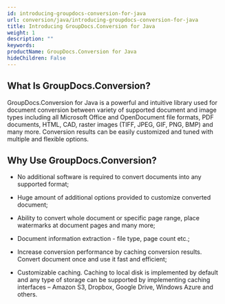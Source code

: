 ```yaml
---
id: introducing-groupdocs-conversion-for-java
url: conversion/java/introducing-groupdocs-conversion-for-java
title: Introducing GroupDocs.Conversion for Java
weight: 1
description: ""
keywords: 
productName: GroupDocs.Conversion for Java
hideChildren: False
---
```

## What Is GroupDocs.Conversion?

GroupDocs.Conversion for Java is a powerful and intuitive library used for document conversion between variety of supported document and image types including all Microsoft Office and OpenDocument file formats, PDF documents, HTML, CAD, raster images (TIFF, JPEG, GIF, PNG, BMP) and many more. Conversion results can be easily customized and tuned with multiple and flexible options.

## Why Use GroupDocs.Conversion?

*   No additional software is required to convert documents into any supported format;
    
*   Huge amount of additional options provided to customize converted document;
    
*   Ability to convert whole document or specific page range, place watermarks at document pages and many more;
    
*   Document information extraction - file type, page count etc.;
    
*   Increase conversion performance by caching conversion results. Convert document once and use it fast and efficient;
    
*   Customizable caching. Caching to local disk is implemented by default and any type of storage can be supported by implementing caching interfaces – Amazon S3, Dropbox, Google Drive, Windows Azure and others.
